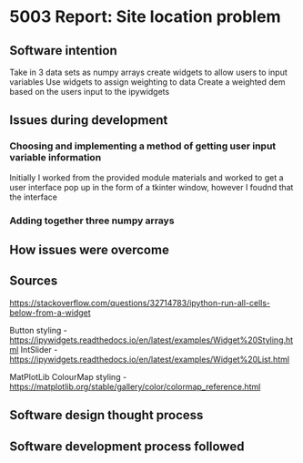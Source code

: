 # 5003 Report: Site location problem

## Software intention 

Take in 3 data sets as numpy arrays
create widgets to allow users to input variables
Use widgets to assign weighting to data 
Create a weighted dem based on the users input to the ipywidgets

## Issues during development

### Choosing and implementing a method of getting user input variable information

Initially I worked from the provided module materials and worked to get a user interface pop up in the form of a tkinter window, however I foudnd that the interface

### Adding together three numpy arrays

## How issues were overcome

## Sources

https://stackoverflow.com/questions/32714783/ipython-run-all-cells-below-from-a-widget

Button styling - https://ipywidgets.readthedocs.io/en/latest/examples/Widget%20Styling.html
IntSlider - https://ipywidgets.readthedocs.io/en/latest/examples/Widget%20List.html

MatPlotLib
ColourMap styling - https://matplotlib.org/stable/gallery/color/colormap_reference.html


## Software design thought process

## Software development process followed

 
